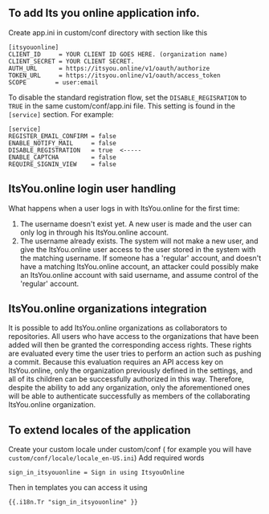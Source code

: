 ## To add Its you online application info.
Create app.ini in custom/conf directory with section like this

```
[itsyouonline]
CLIENT_ID     = YOUR CLIENT ID GOES HERE. (organization name)
CLIENT_SECRET = YOUR CLIENT SECRET.
AUTH_URL      = https://itsyou.online/v1/oauth/authorize
TOKEN_URL     = https://itsyou.online/v1/oauth/access_token
SCOPE        = user:email

```

To disable the standard registration flow, set the `DISABLE_REGISRATION` to `TRUE`
in the same custom/conf/app.ini file. This setting is found in the `[service]` section.
For example:

```
[service]
REGISTER_EMAIL_CONFIRM = false
ENABLE_NOTIFY_MAIL     = false
DISABLE_REGISTRATION   = true  <-----
ENABLE_CAPTCHA         = false
REQUIRE_SIGNIN_VIEW    = false
```

## ItsYou.online login user handling

What happens when a user logs in with ItsYou.online for the first time:

1. The username doesn't exist yet. A new user is made and the user can only log in
through his ItsYou.online account.
2. The username already exists. The system will not make a new user, and give the
ItsYou.online user access to the user stored in the system with the matching username.
If someone has a 'regular' account, and doesn't have a matching ItsYou.online account,
an attacker could possibly make an ItsYou.online account with said username, and
assume control of the 'regular' account.

## ItsYou.online organizations integration

It is possible to add ItsYou.online organizations as collaborators to repositories.
All users who have access to the organizations that have been added will then be
granted the corresponding access rights. These rights are evaluated every time the user
tries to perform an action such as pushing a commit. Because this evaluation requires
an API access key on ItsYou.online, only the organization previously defined in the
settings, and all of its children can be successfully authorized in this way. Therefore,
despite the ability to add any organization, only the aforementioned ones will be able
to authenticate successfully as members of the collaborating ItsYou.online organization.


## To extend locales of the application
Create your custom locale under custom/conf ( for example you will have `custom/conf/locale/locale_en-US.ini`)
Add required words

```
sign_in_itsyouonline = Sign in using ItsyouOnline

```
Then in templates you can access it using
```
{{.i18n.Tr "sign_in_itsyouonline" }}
```

